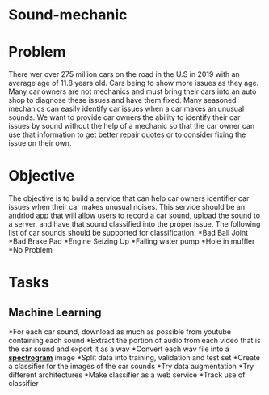 # Sound-mechanic

# Problem
There wer over 275 million cars on the road in the U.S in 2019 with an average age of 11.8 years old.
Cars being to show more issues as they age. Many car owners are not mechanics and must bring their cars into an auto shop to diagnose these issues and have them fixed. Many seasoned mechanics can easily identify car issues when a car makes an unusual sounds. We want to provide car owners the ability to identify their car issues by sound without the help of a mechanic so that the car owner can use that information to get better repair quotes or to consider fixing the issue on their own.

# Objective
The objective is to build a service that can help car owners identifier car issues when their car makes unusual noises. This service should be an andriod app that will allow users to record a car sound, upload the sound to a server, and have that sound classified into the proper issue. The following list of car sounds should be supported for classification:
  *Bad Ball Joint
  *Bad Brake Pad
  *Engine Seizing Up
  *Failing water pump
  *Hole in muffler
  *No Problem
  
# Tasks
## Machine Learning
  *For each car sound, download as much as possible from youtube containing each sound
  *Extract the portion of audio from each video that is the car sound and export it as a wav
  *Convert each wav file into a [**spectrogram**](https://towardsdatascience.com/getting-to-know-the-mel-spectrogram-31bca3e2d9d0) image
  *Split data into training, validation and test set
  *Create a classifier for the images of the car sounds
  *Try data augmentation
  *Try different architectures
  *Make classifier as a web service
  *Track use of classifier
